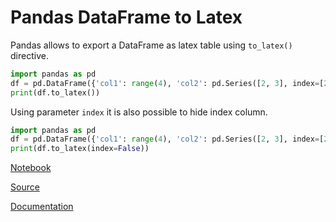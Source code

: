 # Pandas DataFrame to Latex

Pandas allows to export a DataFrame as latex table using `to_latex()` directive.

```python
import pandas as pd
df = pd.DataFrame({'col1': range(4), 'col2': pd.Series([2, 3], index=[2, 3])}, index=range(4))
print(df.to_latex())
```

Using parameter `index` it is also possible to hide index column.

```python
import pandas as pd
df = pd.DataFrame({'col1': range(4), 'col2': pd.Series([2, 3], index=[2, 3])}, index=range(4))
print(df.to_latex(index=False))
```

[Notebook](./dataframe-to-latex.ipynb)

[Source](https://stackoverflow.com/questions/14380371/export-a-latex-table-from-pandas-dataframe)

[Documentation](https://pandas.pydata.org/docs/reference/api/pandas.DataFrame.to_latex.html)